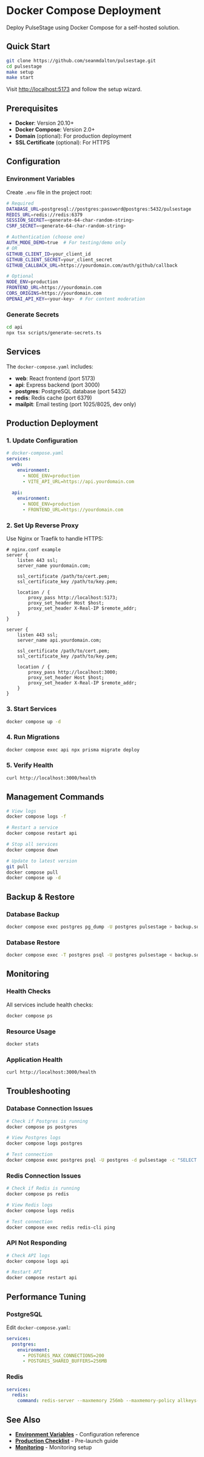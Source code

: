 # Docker Compose Deployment

Deploy PulseStage using Docker Compose for a self-hosted solution.

## Quick Start

```bash
git clone https://github.com/seanmdalton/pulsestage.git
cd pulsestage
make setup
make start
```

Visit [http://localhost:5173](http://localhost:5173) and follow the setup wizard.

## Prerequisites

- **Docker**: Version 20.10+
- **Docker Compose**: Version 2.0+
- **Domain** (optional): For production deployment
- **SSL Certificate** (optional): For HTTPS

## Configuration

### Environment Variables

Create `.env` file in the project root:

```bash
# Required
DATABASE_URL=postgresql://postgres:password@postgres:5432/pulsestage
REDIS_URL=redis://redis:6379
SESSION_SECRET=<generate-64-char-random-string>
CSRF_SECRET=<generate-64-char-random-string>

# Authentication (choose one)
AUTH_MODE_DEMO=true  # For testing/demo only
# OR
GITHUB_CLIENT_ID=your_client_id
GITHUB_CLIENT_SECRET=your_client_secret
GITHUB_CALLBACK_URL=https://yourdomain.com/auth/github/callback

# Optional
NODE_ENV=production
FRONTEND_URL=https://yourdomain.com
CORS_ORIGINS=https://yourdomain.com
OPENAI_API_KEY=<your-key>  # For content moderation
```

### Generate Secrets

```bash
cd api
npx tsx scripts/generate-secrets.ts
```

## Services

The `docker-compose.yaml` includes:

- **web**: React frontend (port 5173)
- **api**: Express backend (port 3000)
- **postgres**: PostgreSQL database (port 5432)
- **redis**: Redis cache (port 6379)
- **mailpit**: Email testing (port 1025/8025, dev only)

## Production Deployment

### 1. Update Configuration

```yaml
# docker-compose.yaml
services:
  web:
    environment:
      - NODE_ENV=production
      - VITE_API_URL=https://api.yourdomain.com
  
  api:
    environment:
      - NODE_ENV=production
      - FRONTEND_URL=https://yourdomain.com
```

### 2. Set Up Reverse Proxy

Use Nginx or Traefik to handle HTTPS:

```nginx
# nginx.conf example
server {
    listen 443 ssl;
    server_name yourdomain.com;
    
    ssl_certificate /path/to/cert.pem;
    ssl_certificate_key /path/to/key.pem;
    
    location / {
        proxy_pass http://localhost:5173;
        proxy_set_header Host $host;
        proxy_set_header X-Real-IP $remote_addr;
    }
}

server {
    listen 443 ssl;
    server_name api.yourdomain.com;
    
    ssl_certificate /path/to/cert.pem;
    ssl_certificate_key /path/to/key.pem;
    
    location / {
        proxy_pass http://localhost:3000;
        proxy_set_header Host $host;
        proxy_set_header X-Real-IP $remote_addr;
    }
}
```

### 3. Start Services

```bash
docker compose up -d
```

### 4. Run Migrations

```bash
docker compose exec api npx prisma migrate deploy
```

### 5. Verify Health

```bash
curl http://localhost:3000/health
```

## Management Commands

```bash
# View logs
docker compose logs -f

# Restart a service
docker compose restart api

# Stop all services
docker compose down

# Update to latest version
git pull
docker compose pull
docker compose up -d
```

## Backup & Restore

### Database Backup

```bash
docker compose exec postgres pg_dump -U postgres pulsestage > backup.sql
```

### Database Restore

```bash
docker compose exec -T postgres psql -U postgres pulsestage < backup.sql
```

## Monitoring

### Health Checks

All services include health checks:

```bash
docker compose ps
```

### Resource Usage

```bash
docker stats
```

### Application Health

```bash
curl http://localhost:3000/health
```

## Troubleshooting

### Database Connection Issues

```bash
# Check if Postgres is running
docker compose ps postgres

# View Postgres logs
docker compose logs postgres

# Test connection
docker compose exec postgres psql -U postgres -d pulsestage -c "SELECT 1;"
```

### Redis Connection Issues

```bash
# Check if Redis is running
docker compose ps redis

# View Redis logs
docker compose logs redis

# Test connection
docker compose exec redis redis-cli ping
```

### API Not Responding

```bash
# Check API logs
docker compose logs api

# Restart API
docker compose restart api
```

## Performance Tuning

### PostgreSQL

Edit `docker-compose.yaml`:

```yaml
services:
  postgres:
    environment:
      - POSTGRES_MAX_CONNECTIONS=200
      - POSTGRES_SHARED_BUFFERS=256MB
```

### Redis

```yaml
services:
  redis:
    command: redis-server --maxmemory 256mb --maxmemory-policy allkeys-lru
```

## See Also

- **[Environment Variables](environment.md)** - Configuration reference
- **[Production Checklist](production-checklist.md)** - Pre-launch guide
- **[Monitoring](monitoring.md)** - Monitoring setup
